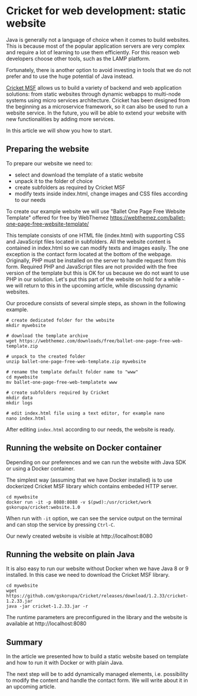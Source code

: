 # Cricket for web development: static website

Java is generally not a language of choice when it comes to build websites.
This is because most of the popular application servers are very complex and require a lot of learning to use them efficiently. For this reason web developers choose other tools, such as the LAMP platform.

Fortunately, there is another option to avoid investing in tools that we do not prefer and to use the huge potential of Java instead.

[Cricket MSF](https://cricketmsf.org) allows us to build a variety of backend and web application solutions: from static websites through dynamic webapps to multi-node systems using micro services architecture. 
Cricket has been designed from the beginning as a microservice framework, so it can also be used to run a website service. In the future, you will be able to extend your website with new functionalities by adding more services.

In this article we will show you how to start.

## Preparing the website

To prepare our website we need to:
* select and download the template of a static website
* unpack it to the folder of choice
* create subfolders as required by Cricket MSF
* modify texts inside index.html, change images and CSS files according to our needs

To create our example website we will use "Ballet One Page Free Website Template" offered for free by WebThemez
https://webthemez.com/ballet-one-page-free-website-template/

This template consists of one HTML file (index.html) with supporting CSS and JavaScript files located in subfolders. All the website content is contained in index.html so we can modify texts and images easily.
The one exception is the contact form located at the bottom of the webpage. Originally, PHP must be installed on the server to handle request from this form. Required PHP and JavaScript files are not provided with the free version of the template but this is OK for us because we do not want to use PHP in our solution. Let's put this part of the website on hold for a while - we will return to this in the upcoming article, while discussing dynamic websites.

Our procedure consists of several simple steps, as shown in the following example. 

``` 
# create dedicated folder for the website
mkdir mywebsite

# download the template archive
wget https://webthemez.com/downloads/free/ballet-one-page-free-web-template.zip

# unpack to the created folder
unzip ballet-one-page-free-web-template.zip mywebsite

# rename the template default folder name to "www"
cd mywebsite
mv ballet-one-page-free-web-templatete www

# create subfolders required by Cricket
mkdir data
mkdir logs

# edit index.html file using a text editor, for example nano
nano index.html
```
After editing `index.html` according to our needs, the website is ready.

## Running the website on Docker container

Depending on our preferences and we can run the website with Java SDK or using a Docker container.

The simplest way (assuming that we have Docker installed) is to use dockerized Cricket MSF library which contains embeded HTTP server.

```
cd mywebsite
docker run -it -p 8080:8080 -v $(pwd):/usr/cricket/work gskorupa/cricket:website.1.0
```
When run with `-it` option, we can see the service output on the terminal and can stop the service by pressing `Ctrl-C`.

Our newly created website is visible at http://localhost:8080

## Running the website on plain Java

It is also easy to run our website without Docker when we have Java 8 or 9 installed. In this case we need to download the Cricket MSF library.

```
cd mywebsite
wget https://github.com/gskorupa/Cricket/releases/download/1.2.33/cricket-1.2.33.jar
java -jar cricket-1.2.33.jar -r
```
The runtime parameters are preconfigured in the library and the website is available at http://localhost:8080

## Summary
In the article we presented how to build a static website based on template and how to run it with Docker or with plain Java.

The next step will be to add dynamically managed elements, i.e. possibility to modify the content and handle the contact form. We will write about it in an upcoming article.
